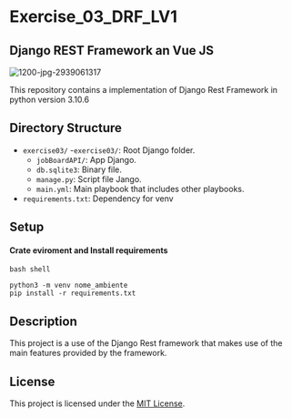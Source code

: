 # Exercise_03_DRF_LV1
## Django REST Framework an Vue JS

![1200-jpg-2939061317](https://github.com/mafrarrix/exercise_03_DRF_LV1/assets/84633068/357c158d-a90d-406d-915d-6ec0b6069c44)

This repository contains a implementation of Django Rest Framework 
in python version 3.10.6

## Directory Structure
- `exercise03/`
    -`exercise03/`: Root Django folder.
    - `jobBoardAPI/`: App Django.
    - `db.sqlite3`: Binary file.
    - `manage.py`: Script file Jango.
    - `main.yml`: Main playbook that includes other playbooks.
- `requirements.txt`: Dependency for venv

## Setup
#### Crate eviroment and Install requirements 
`bash shell`
```
python3 -m venv nome_ambiente 
pip install -r requirements.txt
```

## Description

This project is a use of the Django Rest framework that makes use of the main features provided by the framework.


## License

This project is licensed under the [MIT License](LICENSE).

